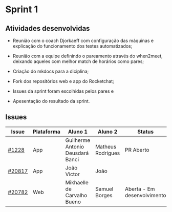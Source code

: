 # Sprint 1

## Atividades desenvolvidas

- Reunião com o coach Djorkaeff com configuração das máquinas e explicação do funcionamento dos testes automatizados;

- Reunião com a equipe definindo o pareamento através do when2meet, deixando aqueles com melhor match de horários como pares;

- Criação do mkdocs para a diciplina;
- Fork dos repositórios web e app do Rocketchat;

- Issues da sprint foram escolhidas pelos pares e
- Apesentação do resultado da sprint.

## Issues

| Issue                                                                      | Plataforma | Aluno 1                          | Aluno 2           | Status                      |
| -------------------------------------------------------------------------- | ---------- | -------------------------------- | ----------------- | --------------------------- |
| [#1228](https://github.com/RocketChat/Rocket.Chat.ReactNative/issues/1228) | App        | Guilherme Antonio Deusdará Banci | Matheus Rodrigues | PR Aberto                   |
| [#20817](https://github.com/RocketChat/Rocket.Chat/issues/20817)           | App        | João Victor                      | João              |                             |
| [#20782](https://github.com/RocketChat/Rocket.Chat/issues/20782)           | Web        | Mikhaelle de Carvalho Bueno      | Samuel Borges     | Aberta - Em desenvolvimento |
